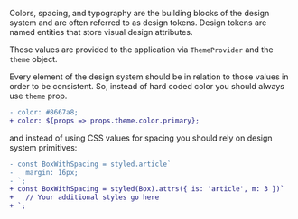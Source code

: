 Colors, spacing, and typography are the building blocks of the design system and are often referred to as design tokens. Design tokens are named entities that store visual design attributes.

Those values are provided to the application via `ThemeProvider` and the `theme` object.

Every element of the design system should be in relation to those values in order to be consistent. So, instead of hard coded color you should always use `theme` prop.

```diff
- color: #8667a8;
+ color: ${props => props.theme.color.primary};
```

and instead of using CSS values for spacing you should rely on design system primitives:

```diff
- const BoxWithSpacing = styled.article`
-   margin: 16px;
- `;
+ const BoxWithSpacing = styled(Box).attrs({ is: 'article', m: 3 })`
+   // Your additional styles go here
+ `;
```
